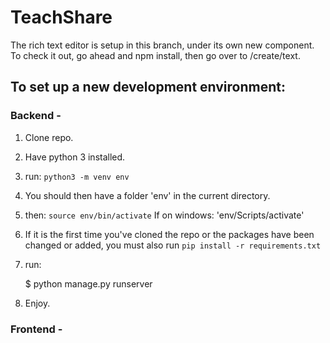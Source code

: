 # TeachShare

The rich text editor is setup in this branch, under its own new component. To check it out,
go ahead and npm install, then go over to /create/text.

## To set up a new development environment:

### Backend -
1. Clone repo. 
2. Have python 3 installed.
3. run: 
    `python3 -m venv env`
4. You should then have a folder 'env' in the current directory. 
5. then: `source env/bin/activate`
    If on windows: 'env/Scripts/activate'
6. If it is the first time you've cloned the repo or the packages have been changed or added, you must also run `pip install -r requirements.txt`
7. run:

    $ python manage.py runserver

8. Enjoy. 

### Frontend -




